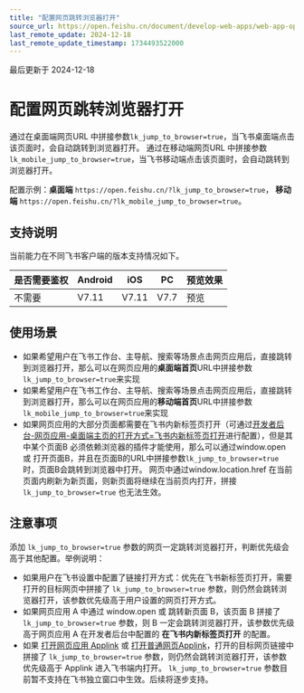 ```yaml
---
title: "配置网页跳转浏览器打开"
source_url: https://open.feishu.cn/document/develop-web-apps/web-app-open-ability/configure-webpage-to-open-in-browser
last_remote_update: 2024-12-18
last_remote_update_timestamp: 1734493522000
---
```

最后更新于 2024-12-18

# 配置网页跳转浏览器打开
通过在桌面端网页URL 中拼接参数`lk_jump_to_browser=true`，当飞书桌面端点击该页面时，会自动跳转到浏览器打开。
通过在移动端网页URL 中拼接参数`lk_mobile_jump_to_browser=true`，当飞书移动端点击该页面时，会自动跳转到浏览器打开。

配置示例：**桌面端** `https://open.feishu.cn/?lk_jump_to_browser=true`， 
**移动端** `https://open.feishu.cn/?lk_mobile_jump_to_browser=true`。

## 支持说明

当前能力在不同飞书客户端的版本支持情况如下。

是否需要鉴权 | Android | iOS | PC | 预览效果
--- | --- | --- | --- | ---
不需要 | V7.11 | V7.11 | V7.7 | 预览

## 使用场景
- 如果希望用户在飞书工作台、主导航、搜索等场景点击网页应用后，直接跳转到浏览器打开，那么可以在网页应用的**桌面端首页**URL中拼接参数`lk_jump_to_browser=true`来实现
- 如果希望用户在飞书工作台、主导航、搜索等场景点击网页应用后，直接跳转到浏览器打开，那么可以在网页应用的**移动端首页**URL中拼接参数`lk_mobile_jump_to_browser=true`来实现
- 如果网页应用的大部分页面都需要在飞书内新标签页打开（可通过[开发者后台-网页应用-桌面端主页的打开方式=飞书内新标签页打开](https://open.feishu.cn/document/uYjL24iN/uMTMuMTMuMTM/development-guide/step1)进行配置），但是其中某个页面B 必须依赖浏览器的插件才能使用，那么可以通过window.open 或 <a> 打开页面B，并且在页面B的URL中拼接参数`lk_jump_to_browser=true`时，页面B会跳转到浏览器中打开。
网页中通过window.location.href 在当前页面内刷新为新页面，则新页面将继续在当前页内打开，拼接`lk_jump_to_browser=true` 也无法生效。

## 注意事项
添加 `lk_jump_to_browser=true` 参数的网页一定跳转浏览器打开，判断优先级会高于其他配置。举例说明：
- 如果用户在飞书设置中配置了链接打开方式：优先在飞书新标签页打开，需要打开的目标网页中拼接了 `lk_jump_to_browser=true` 参数，则仍然会跳转浏览器打开，该参数优先级高于用户设置的网页打开方式。
- 如果网页应用 A 中通过 window.open 或 <a> 跳转新页面 B，该页面 B 拼接了 `lk_jump_to_browser=true` 参数，则 B 一定会跳转浏览器打开，该参数优先级高于网页应用 A 在开发者后台中配置的 **在飞书内新标签页打开** 的配置。
- 如果 [打开网页应用 Applink](https://open.feishu.cn/document/uAjLw4CM/uYjL24iN/applink-protocol/supported-protocol/open-an-h5-app) 或 [打开普通网页Applink](https://open.feishu.cn/document/uAjLw4CM/uYjL24iN/applink-protocol/supported-protocol/open-the-web-view-in-feishu-to-access-the-specified-url)，打开的目标网页链接中拼接了 `lk_jump_to_browser=true` 参数，则仍然会跳转浏览器打开，该参数优先级高于 Applink 进入飞书端内打开。
`lk_jump_to_browser=true` 参数目前暂不支持在飞书独立窗口中生效。后续将逐步支持。
